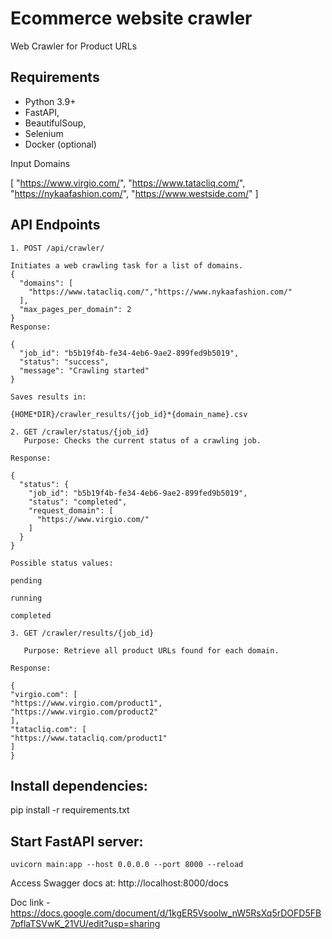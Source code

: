 # Ecommerce website crawler

Web Crawler for Product URLs

## Requirements

- Python 3.9+
- FastAPI,
- BeautifulSoup,
- Selenium
- Docker (optional)

Input Domains

[
"https://www.virgio.com/",
"https://www.tatacliq.com/",
"https://nykaafashion.com/",
"https://www.westside.com/"
]

## API Endpoints

```
1. POST /api/crawler/

Initiates a web crawling task for a list of domains.
{
  "domains": [
    "https://www.tatacliq.com/","https://www.nykaafashion.com/"
  ],
  "max_pages_per_domain": 2
}
Response:

{
  "job_id": "b5b19f4b-fe34-4eb6-9ae2-899fed9b5019",
  "status": "success",
  "message": "Crawling started"
}

Saves results in:

{HOME*DIR}/crawler_results/{job_id}*{domain_name}.csv

2. GET /crawler/status/{job_id}
   Purpose: Checks the current status of a crawling job.

Response:

{
  "status": {
    "job_id": "b5b19f4b-fe34-4eb6-9ae2-899fed9b5019",
    "status": "completed",
    "request_domain": [
      "https://www.virgio.com/"
    ]
  }
}

Possible status values:

pending

running

completed

3. GET /crawler/results/{job_id}

   Purpose: Retrieve all product URLs found for each domain.

Response:

{
"virgio.com": [
"https://www.virgio.com/product1",
"https://www.virgio.com/product2"
],
"tatacliq.com": [
"https://www.tatacliq.com/product1"
]
}
```

## Install dependencies:

pip install -r requirements.txt

## Start FastAPI server:

```
uvicorn main:app --host 0.0.0.0 --port 8000 --reload
```

Access Swagger docs at: http://localhost:8000/docs

Doc link - https://docs.google.com/document/d/1kgER5Vsoolw_nW5RsXq5rDOFD5FB7pflaTSVwK_21VU/edit?usp=sharing

